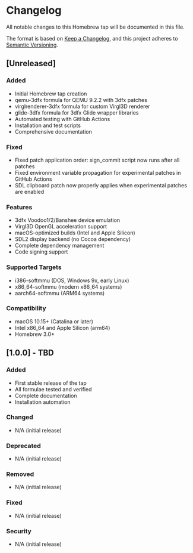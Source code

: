# Changelog

All notable changes to this Homebrew tap will be documented in this file.

The format is based on [Keep a Changelog](https://keepachangelog.com/en/1.0.0/),
and this project adheres to [Semantic Versioning](https://semver.org/spec/v2.0.0.html).

## [Unreleased]

### Added
- Initial Homebrew tap creation
- qemu-3dfx formula for QEMU 9.2.2 with 3dfx patches
- virglrenderer-3dfx formula for custom Virgl3D renderer
- glide-3dfx formula for 3dfx Glide wrapper libraries
- Automated testing with GitHub Actions
- Installation and test scripts
- Comprehensive documentation

### Fixed
- Fixed patch application order: sign_commit script now runs after all patches
- Fixed environment variable propagation for experimental patches in GitHub Actions
- SDL clipboard patch now properly applies when experimental patches are enabled

### Features
- 3dfx Voodoo1/2/Banshee device emulation
- Virgl3D OpenGL acceleration support
- macOS-optimized builds (Intel and Apple Silicon)
- SDL2 display backend (no Cocoa dependency)
- Complete dependency management
- Code signing support

### Supported Targets
- i386-softmmu (DOS, Windows 9x, early Linux)
- x86_64-softmmu (modern x86_64 systems)  
- aarch64-softmmu (ARM64 systems)

### Compatibility
- macOS 10.15+ (Catalina or later)
- Intel x86_64 and Apple Silicon (arm64)
- Homebrew 3.0+

## [1.0.0] - TBD

### Added
- First stable release of the tap
- All formulae tested and verified
- Complete documentation
- Installation automation

### Changed
- N/A (initial release)

### Deprecated
- N/A (initial release)

### Removed
- N/A (initial release)

### Fixed
- N/A (initial release)

### Security
- N/A (initial release)
